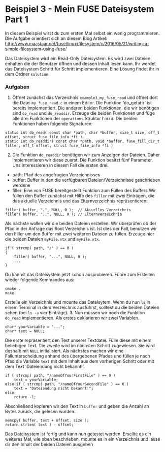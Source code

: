 # Beispiel 3 - Mein FUSE Dateisystem Part 1

In diesem Beispiel wirst du zum ersten Mal selbst ein wenig programmieren. Die Aufgabe orientiert sich an diesem Blog Artikel: http://www.maastaar.net/fuse/linux/filesystem/c/2016/05/21/writing-a-simple-filesystem-using-fuse/

Das Dateisystem wird ein Read-Only Dateisystem. Es wird zwei Dateien enhalten die der Benutzer öffnen und dessen Inhalt lesen kann. Ihr werdet das Dateisystem Schritt für Schritt implementieren. Eine Lösung findet ihr in dem Ordner `solution`.

### Aufgaben
1. Öffnet zunächst das Verzeichnis `example3_my_fuse_read` und öffnet dort die Datei `my_fuse_read.c` in einem Editor. Die Funktion 'do_getattr' ist bereits implementiert. Die anderen beiden Funktionen, die wir benötigen sind `do_read` und `do_readdir`. Erzeuge die beiden Funktionen und füge alle drei Funktionen der `operations` Struktur hinzu.
Die beiden Funktionen haben folgende Signaturen:
```
static int do_read( const char *path, char *buffer, size_t size, off_t offset, struct fuse_file_info *fi )
static int do_readdir( const char *path, void *buffer, fuse_fill_dir_t filler, off_t offset, struct fuse_file_info *fi )
```
2. Die Funktion `do_readdir` benötigen wir zum Anzeigen der Dateien. Daher implementieren wir diese zuerst. Die Funktion besitzt fünf Parameter. Uns interessieren in diesem Fall die ersten drei.
* path: Pfad des angefragten Verzeichnisses
* buffer: Buffer in den die verfügbaren Dateien/Verzeichnisse geschrieben werdene
* filler: Eine von FUSE bereitgestellt Funktion zum Füllen des Buffers
Wir füllen den Buffer zunächst mit Hilfe des `filler` mit zwei Einträgen, die das aktuelle Verzeichnis und das Elternverzeichnis repräsentieren:
```
filler( buffer, ".", NULL, 0 );  // Aktuelles Verzeichnis
filler( buffer, "..", NULL, 0 ); // Elternverzeichnis
```
Als nächste wollen wir die beiden Dateien erstellen. Wir überprüfen ob der Pfad in der Anfrage das Root Verzeichnis ist. Ist dies der Fall, benutzen wir den Filler um den Buffer mit zwei weiteren Dateien zu füllen. Erzeuge hier die beiden Dateien `myFile.xtx` und `myFile.xtx`.
```
if ( strcmp( path, "/" ) == 0 )
{
	filler( buffer, "...", NULL, 0 );
	...
}
```
Du kannst das Dateisystem jetzt schon ausprobieren. Führe zum Erstellen wieder folgende Kommandos aus:
```
cmake .
make
```
Erstelle ein Verzeichnis und mounte das Dateisytem. Wenn du nun `ls` in einem Terminal in dem Verzeichnis ausführst, solltest du die beiden Dateien sehen (bei `ls -a` vier Einträge).
3. Nun müssen wir noch die Funktion `do_read` implementieren. Als erstes deklarieren wir zwei Variablen.
```
char* yourVariable = "...";
char* text = NULL;
```
Die erste repräsentiert den Text unserer Textdatei. Fülle diese mit einem beliebigen Text. Die zweite wird im nächsten Schritt zugewiesen. Sie wird deshalb mit `NULL` initialisiert.
Als nächstes machen wir eine Fallunterscheidung anhand des übergebenen Pfades und füllen je nach Pfad die Variable `text` mit dem Inhalt aus dem vorherigen Schritt oder mit dem Text 'Dateiendung nicht bekannt!'.
```
if ( strcmp( path, "/nameOfYourFirstFile" ) == 0 )
	text = yourVariable;
else if ( strcmp( path, "/nameOfYourSecondFile" ) == 0 )
	text = "Dateiendung nicht bekannt!";
else
	return -1;
```
Abschließend kopieren wir den Text in `buffer` und geben die Anzahl an Bytes zurück, die gelesen wurden.
```
memcpy( buffer, text + offset, size );
return strlen( text ) - offset;
```
Das Dateisystem ist fertig und kann nun getestet werden. Ersellte es ein weiteres Mal, wie oben beschrieben, mounte es in ein Verzeichnis und lasse dir den Inhalt der beiden Dateien ausgeben

